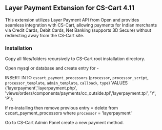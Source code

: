 ## Layer Payment Extension for CS-Cart 4.11

This extension utilizes Layer Payment API from Open and provides seamless integration with CS-Cart, allowing payments for Indian merchants via Credit Cards, Debit Cards, Net Banking (supports 3D Secure) without redirecting away from the CS-Cart site.

### Installation

Copy all files/folders recursively to CS-Cart root installation directory.

Open mysql or database and create entry for -

INSERT INTO `cscart_payment_processors` (`processor`, `processor_script`,
`processor_template`, `admin_template`, `callback`, `type`) 
VALUES ('layerpayment','layerpayment.php', 
'views/orders/components/payments/cc_outside.tpl','layerpayment.tpl', 'Y', 'P');

If re-installing then remove previous entry =
delete from cscart_payment_processors where `processor` = 'layerpayment'

Go to CS-Cart Admin Panel create a new payment method.
